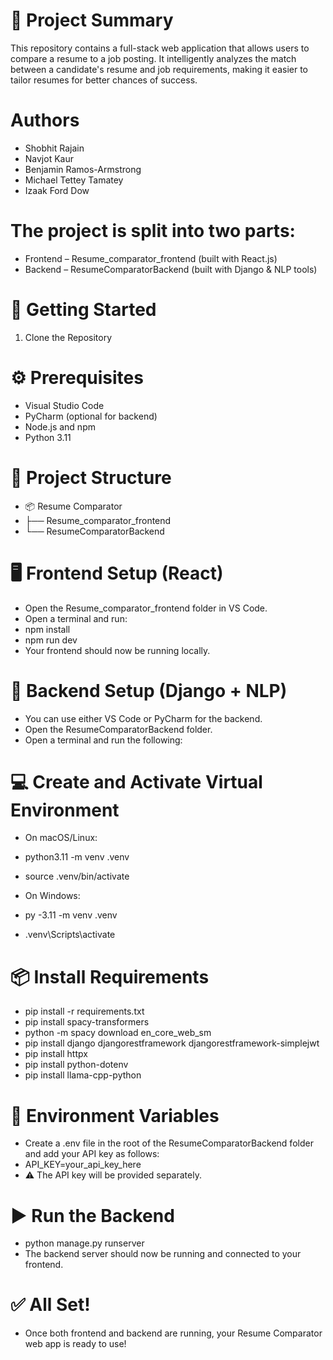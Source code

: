 # 🧠 Project Summary
This repository contains a full-stack web application that allows users to compare a resume to a job posting. It intelligently analyzes the match between a candidate's resume and job requirements, making it easier to tailor resumes for better chances of success.

# Authors
- Shobhit Rajain
- Navjot Kaur
- Benjamin Ramos-Armstrong
- Michael Tettey Tamatey
- Izaak Ford Dow

# The project is split into two parts:

- Frontend – Resume_comparator_frontend (built with React.js)
- Backend – ResumeComparatorBackend (built with Django & NLP tools)

# 🚀 Getting Started
1. Clone the Repository

# ⚙️ Prerequisites
- Visual Studio Code
- PyCharm (optional for backend)
- Node.js and npm
- Python 3.11

# 📁 Project Structure
- 📦 Resume Comparator
- ├── Resume_comparator_frontend
- └── ResumeComparatorBackend


# 🖥️ Frontend Setup (React)
- Open the Resume_comparator_frontend folder in VS Code.
- Open a terminal and run:
- npm install
- npm run dev
- Your frontend should now be running locally.

# 🔧 Backend Setup (Django + NLP)
- You can use either VS Code or PyCharm for the backend.
- Open the ResumeComparatorBackend folder.
- Open a terminal and run the following:

# 💻 Create and Activate Virtual Environment
- On macOS/Linux:
- python3.11 -m venv .venv
- source .venv/bin/activate

- On Windows:
- py -3.11 -m venv .venv
- .venv\Scripts\activate

# 📦 Install Requirements
- pip install -r requirements.txt
- pip install spacy-transformers
- python -m spacy download en_core_web_sm
- pip install django djangorestframework djangorestframework-simplejwt
- pip install httpx
- pip install python-dotenv
- pip install llama-cpp-python

# 🔐 Environment Variables
- Create a .env file in the root of the ResumeComparatorBackend folder and add your API key as follows:
- API_KEY=your_api_key_here
- ⚠️ The API key will be provided separately.

# ▶️ Run the Backend
- python manage.py runserver
- The backend server should now be running and connected to your frontend.

# ✅ All Set!
- Once both frontend and backend are running, your Resume Comparator web app is ready to use!
